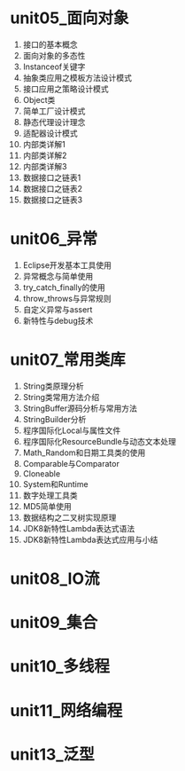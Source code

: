# unit05_面向对象
1. 接口的基本概念
2. 面向对象的多态性
3. Instanceof关键字
4. 抽象类应用之模板方法设计模式
5. 接口应用之策略设计模式
6. Object类
7. 简单工厂设计模式
8. 静态代理设计理念
9. 适配器设计模式
10. 内部类详解1
11. 内部类详解2
12. 内部类详解3
13. 数据接口之链表1
14. 数据接口之链表2
15. 数据接口之链表3
# unit06_异常
1. Eclipse开发基本工具使用
2. 异常概念与简单使用
3. try_catch_finally的使用
4. throw_throws与异常规则
5. 自定义异常与assert
6. 新特性与debug技术
# unit07_常用类库
1. String类原理分析
2. String类常用方法介绍
3. StringBuffer源码分析与常用方法
4. StringBuilder分析
5. 程序国际化Local与属性文件
6. 程序国际化ResourceBundle与动态文本处理
7. Math_Random和日期工具类的使用
8. Comparable与Comparator
9. Cloneable
10. System和Runtime
11. 数字处理工具类
12. MD5简单使用
13. 数据结构之二叉树实现原理
14. JDK8新特性Lambda表达式语法
15. JDK8新特性Lambda表达式应用与小结
# unit08_IO流

# unit09_集合

# unit10_多线程

# unit11_网络编程

# unit13_泛型
